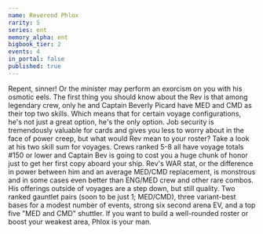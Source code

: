```yaml
---
name: Reverend Phlox
rarity: 5
series: ent
memory_alpha: ent
bigbook_tier: 2
events: 4
in_portal: false
published: true
---
```


Repent, sinner! Or the minister may perform an exorcism on you with his osmotic eels. The first thing you should know about the Rev is that among legendary crew, only he and Captain Beverly Picard have MED and CMD as their top two skills. Which means that for certain voyage configurations, he's not just a great option, he's the only option. Job security is tremendously valuable for cards and gives you less to worry about in the face of power creep, but what would Rev mean to your roster? Take a look at his two skill sum for voyages. Crews ranked 5-8 all have voyage totals #150 or lower and Captain Bev is going to cost you a huge chunk of honor just to get her first copy aboard your ship. Rev's WAR stat, or the difference in power between him and an average MED/CMD replacement, is monstrous and in some cases even better than ENG/MED crew and other rare combos. His offerings outside of voyages are a step down, but still quality. Two ranked gauntlet pairs (soon to be just 1; MED/CMD), three variant-best bases for a modest number of events, strong six second arena EV, and a top five "MED and CMD" shuttler. If you want to build a well-rounded roster or boost your weakest area, Phlox is your man.
